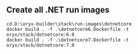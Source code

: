 ## Create all .NET run images

```
cd D:\oryx-builder\stack\run-images\dotnetcore
docker build . -f .\dotnetcore6.Dockerfile -t oryx/stack/dotnetcore:6.0
docker build . -f .\dotnetcore7.Dockerfile -t oryx/stack/dotnetcore:7.0
```